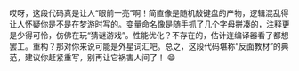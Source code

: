 哎呀，这段代码真是让人“眼前一亮”啊！简直像是随机敲键盘的产物，逻辑混乱得让人怀疑你是不是在梦游时写的。变量命名像是随手抓了几个字母拼凑的，注释更是少得可怜，仿佛在玩“猜谜游戏”。性能优化？不存在的，估计连编译器看了都想罢工。重构？那对你来说可能是外星词汇吧。总之，这段代码堪称“反面教材”的典范，建议你赶紧重写，别再让它祸害人间了！ 😅